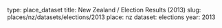 type: place_dataset
title: New Zealand / Election Results (2013)
slug: places/nz/datasets/elections/2013
place: nz
dataset: elections
year: 2013
